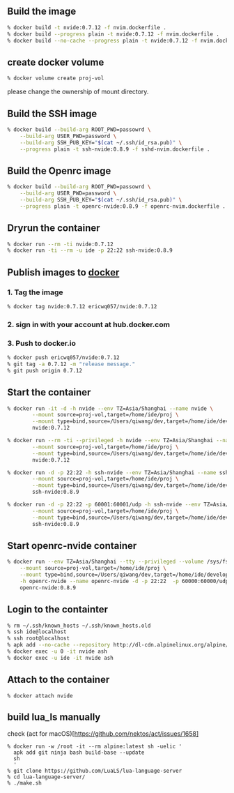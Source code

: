 ## Build the image

```sh
% docker build -t nvide:0.7.12 -f nvim.dockerfile .
% docker build --progress plain -t nvide:0.7.12 -f nvim.dockerfile .
% docker build --no-cache --progress plain -t nvide:0.7.12 -f nvim.dockerfile .
```

## create docker volume

```sh
% docker volume create proj-vol
```

please change the ownership of mount directory.

## Build the SSH image

```sh
% docker build --build-arg ROOT_PWD=passowrd \
	--build-arg USER_PWD=password \
	--build-arg SSH_PUB_KEY="$(cat ~/.ssh/id_rsa.pub)" \
	--progress plain -t ssh-nvide:0.8.9 -f sshd-nvim.dockerfile .
```
## Build the Openrc image

```sh
% docker build --build-arg ROOT_PWD=passowrd \
	--build-arg USER_PWD=password \
	--build-arg SSH_PUB_KEY="$(cat ~/.ssh/id_rsa.pub)" \
	--progress plain -t openrc-nvide:0.8.9 -f openrc-nvim.dockerfile .
```
## Dryrun the container

```sh
% docker run --rm -ti nvide:0.7.12
% docker run -ti --rm -u ide -p 22:22 ssh-nvide:0.8.9
```

## Publish images to [docker](hub.docker.com)

### 1. Tag the image

```sh
% docker tag nvide:0.7.12 ericwq057/nvide:0.7.12
```

### 2. sign in with your account at hub.docker.com

### 3. Push to docker.io

```sh
% docker push ericwq057/nvide:0.7.12
% git tag -a 0.7.12 -m "release message."
% git push origin 0.7.12
```

## Start the container

```sh
% docker run -it -d -h nvide --env TZ=Asia/Shanghai --name nvide \
        --mount source=proj-vol,target=/home/ide/proj \
        --mount type=bind,source=/Users/qiwang/dev,target=/home/ide/develop \
        nvide:0.7.12

% docker run --rm -ti --privileged -h nvide --env TZ=Asia/Shanghai --name nvide \
        --mount source=proj-vol,target=/home/ide/proj \
        --mount type=bind,source=/Users/qiwang/dev,target=/home/ide/develop \
        nvide:0.7.12

% docker run -d -p 22:22 -h ssh-nvide --env TZ=Asia/Shanghai --name ssh-nvide \
        --mount source=proj-vol,target=/home/ide/proj \
        --mount type=bind,source=/Users/qiwang/dev,target=/home/ide/develop \
        ssh-nvide:0.8.9

% docker run -d -p 22:22 -p 60001:60001/udp -h ssh-nvide --env TZ=Asia/Shanghai --name ssh-nvide \
        --mount source=proj-vol,target=/home/ide/proj \
        --mount type=bind,source=/Users/qiwang/dev,target=/home/ide/develop \
        ssh-nvide:0.8.9
```

## Start openrc-nvide container

```sh
% docker run --env TZ=Asia/Shanghai --tty --privileged --volume /sys/fs/cgroup:/sys/fs/cgroup:ro \
    --mount source=proj-vol,target=/home/ide/proj \
    --mount type=bind,source=/Users/qiwang/dev,target=/home/ide/develop \
    -h openrc-nvide --name openrc-nvide -d -p 22:22  -p 60000:60000/udp  -p 60001:60001/udp -p 60002:60002/udp \
    openrc-nvide:0.8.9
```

## Login to the containter

```sh
% rm ~/.ssh/known_hosts ~/.ssh/known_hosts.old
% ssh ide@localhost
% ssh root@localhost
% apk add --no-cache --repository http://dl-cdn.alpinelinux.org/alpine/edge/main ca-certificates curl
% docker exec -u 0 -it nvide ash
% docker exec -u ide -it nvide ash
```

## Attach to the container

```
% docker attach nvide
```

## build lua_ls manually

check (act for macOS)[https://github.com/nektos/act/issues/1658]

```
% docker run -w /root -it --rm alpine:latest sh -uelic '
  apk add git ninja bash build-base --update
  sh
  '
% git clone https://github.com/LuaLS/lua-language-server
% cd lua-language-server/
% ./make.sh
```
